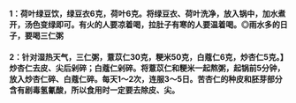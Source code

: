 #### 1：荷叶绿豆饮，绿豆衣6克，荷叶6克。将绿豆衣、荷叶洗净，放入锅中，加水煮开，汤色变绿即可。有火的人要凉着喝，拉肚子有寒的人要温着喝。◎雨水多的日子，要喝三仁粥
#### 2：针对湿热天气，三仁粥，薏苡仁30克，粳米50克，白蔻仁6克，炒杏仁5克。】炒杏仁去皮、尖后剁碎；白蔻仁剁碎。将薏苡仁和粳米一起熬粥，起锅前5分钟，放入炒杏仁碎、白蔻仁碎。每天1～2次，连服3～5日。苦杏仁的种皮和胚芽部分含有剧毒氢氰酸，所以食用时一定要去除皮、尖。